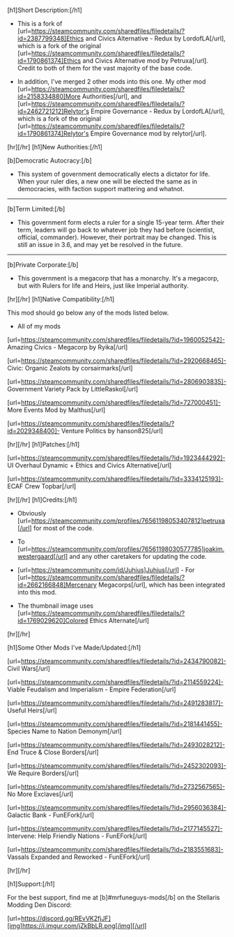[h1]Short Description:[/h1]

- This is a fork of [url=https://steamcommunity.com/sharedfiles/filedetails/?id=2387799348]Ethics and Civics Alternative - Redux by LordofLA[/url], which is a fork of the original [url=https://steamcommunity.com/sharedfiles/filedetails/?id=1790861374]Ethics and Civics Alternative mod by Petruxa[/url]. Credit to both of them for the vast majority of the base code.

- In addition, I've merged 2 other mods into this one. My other mod [url=https://steamcommunity.com/sharedfiles/filedetails/?id=2158334880]More Authorities[/url], and [url=https://steamcommunity.com/sharedfiles/filedetails/?id=2462721212]Relytor's Empire Governance - Redux by LordofLA[/url], which is a fork of the original [url=https://steamcommunity.com/sharedfiles/filedetails/?id=1790861374]Relytor's Empire Governance mod by relytor[/url].


[hr][/hr]
[h1]New Authorities:[/h1]

[b]Democratic Autocracy:[/b]

- This system of government democratically elects a dictator for life. When your ruler  dies, a new one will be elected the same as in democracies, with faction support mattering and whatnot.

----

[b]Term Limited:[/b]

- This government form elects a ruler for a single 15-year term. After their term, leaders will go back to whatever job they had before (scientist, official, commander). However, their portrait may be changed. This is still an issue in 3.6, and may yet be resolved in the future.

----

[b]Private Corporate:[/b]

- This government is a megacorp that has a monarchy. It's a megacorp, but with Rulers for life and Heirs, just like Imperial authority.


[hr][/hr]
[h1]Native Compatibility:[/h1]

This mod should go below any of the mods listed below.

- All of my mods

[url=https://steamcommunity.com/sharedfiles/filedetails/?id=1960052542]- Amazing Civics - Megacorp by Ryika[/url]

[url=https://steamcommunity.com/sharedfiles/filedetails/?id=2920668465]- Civic: Organic Zealots by corsairmarks[/url]

[url=https://steamcommunity.com/sharedfiles/filedetails/?id=2806903835]- Government Variety Pack by LittleRaskol[/url]

[url=https://steamcommunity.com/sharedfiles/filedetails/?id=727000451]- More Events Mod by Malthus[/url]

[url=https://steamcommunity.com/sharedfiles/filedetails/?id=2029348400]- Venture Politics by hanson825[/url]


[hr][/hr]
[h1]Patches:[/h1]

[url=https://steamcommunity.com/sharedfiles/filedetails/?id=1923444292]- UI Overhaul Dynamic + Ethics and Civics Alternative[/url]

[url=https://steamcommunity.com/sharedfiles/filedetails/?id=3334125193]- ECAF Crew Topbar[/url]


[hr][/hr]
[h1]Credits:[/h1]

- Obviously [url=https://steamcommunity.com/profiles/76561198053407812]petruxa[/url] for most of the code.

- To [url=https://steamcommunity.com/profiles/76561198030577785]joakim.westergaard[/url] and any other caretakers for updating the code.

- [url=https://steamcommunity.com/id/Juhius]Juhius[/url] - For [url=https://steamcommunity.com/sharedfiles/filedetails/?id=2662166848]Mercenary Megacorps[/url], which has been integrated into this mod.

- The thumbnail image uses [url=https://steamcommunity.com/sharedfiles/filedetails/?id=1769029620]Colored Ethics Alternate[/url]

[hr][/hr]

[h1]Some Other Mods I've Made/Updated:[/h1]

[url=https://steamcommunity.com/sharedfiles/filedetails/?id=2434790082]- Civil Wars[/url]

[url=https://steamcommunity.com/sharedfiles/filedetails/?id=2114559224]- Viable Feudalism and Imperialism - Empire Federation[/url]

[url=https://steamcommunity.com/sharedfiles/filedetails/?id=2491283817]- Useful Heirs[/url]

[url=https://steamcommunity.com/sharedfiles/filedetails/?id=2181441455]- Species Name to Nation Demonym[/url]

[url=https://steamcommunity.com/sharedfiles/filedetails/?id=2493028212]- End Truce & Close Borders[/url]

[url=https://steamcommunity.com/sharedfiles/filedetails/?id=2452302093]- We Require Borders[/url]

[url=https://steamcommunity.com/sharedfiles/filedetails/?id=2732567565]- No More Exclaves[/url]

[url=https://steamcommunity.com/sharedfiles/filedetails/?id=2956036384]- Galactic Bank - FunEFork[/url]

[url=https://steamcommunity.com/sharedfiles/filedetails/?id=2177145527]- Intervene: Help Friendly Nations - FunEFork[/url]

[url=https://steamcommunity.com/sharedfiles/filedetails/?id=2183551683]- Vassals Expanded and Reworked - FunEFork[/url]



[hr][/hr]

[h1]Support:[/h1]

For the best support, find me at [b]#mrfuneguys-mods[/b] on the Stellaris Modding Den Discord:

[url=https://discord.gg/REvVK2fjJF][img]https://i.imgur.com/jZkBbLR.png[/img][/url]